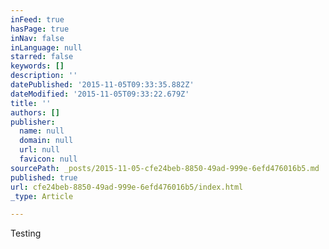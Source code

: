 ```yaml
---
inFeed: true
hasPage: true
inNav: false
inLanguage: null
starred: false
keywords: []
description: ''
datePublished: '2015-11-05T09:33:35.882Z'
dateModified: '2015-11-05T09:33:22.679Z'
title: ''
authors: []
publisher:
  name: null
  domain: null
  url: null
  favicon: null
sourcePath: _posts/2015-11-05-cfe24beb-8850-49ad-999e-6efd476016b5.md
published: true
url: cfe24beb-8850-49ad-999e-6efd476016b5/index.html
_type: Article

---
```

Testing